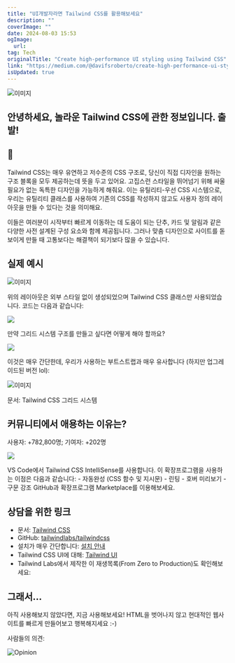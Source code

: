 ```yaml
---
title: "UI개발자라면 Tailwind CSS를 활용해보세요"
description: ""
coverImage: ""
date: 2024-08-03 15:53
ogImage: 
  url: 
tag: Tech
originalTitle: "Create high-performance UI styling using Tailwind CSS"
link: "https://medium.com/@davifsroberto/create-high-performance-ui-styling-using-tailwind-css-fd00c4822e61"
isUpdated: true
---
```






![이미지](https://miro.medium.com/v2/resize:fit:1200/1*0Ot5cb7Kn20xwRVwXhc5Rw.gif)

## 안녕하세요, 놀라운 Tailwind CSS에 관한 정보입니다. 출발!

## 🤔

Tailwind CSS는 매우 유연하고 저수준의 CSS 구조로, 당신이 직접 디자인을 원하는 구조 블록을 모두 제공하는데 뜻을 두고 있어요. 고집스런 스타일을 뛰어넘기 위해 싸울 필요가 없는 독특한 디자인을 가능하게 해줘요. 이는 유틸리티-우선 CSS 시스템으로, 우리는 유틸리티 클래스를 사용하여 기존의 CSS를 작성하지 않고도 사용자 정의 레이아웃을 만들 수 있다는 것을 의미해요.

<div class="content-ad"></div>

이들은 여러분이 시작부터 빠르게 이동하는 데 도움이 되는 단추, 카드 및 알림과 같은 다양한 사전 설계된 구성 요소와 함께 제공됩니다. 그러나 맞춤 디자인으로 사이트를 돋보이게 만들 때 고통보다는 해결책이 되기보다 많을 수 있습니다.

## 실제 예시

![이미지](/assets/img/Createhigh-performanceUIstylingusingTailwindCSS_1.png)

위의 레이아웃은 외부 스타일 없이 생성되었으며 Tailwind CSS 클래스만 사용되었습니다. 코드는 다음과 같습니다:

<div class="content-ad"></div>

<img src="/assets/img/Createhigh-performanceUIstylingusingTailwindCSS_2.png" />

만약 그리드 시스템 구조를 만들고 싶다면 어떻게 해야 할까요?

<img src="/assets/img/Createhigh-performanceUIstylingusingTailwindCSS_3.png" />

이것은 매우 간단한데, 우리가 사용하는 부트스트랩과 매우 유사합니다 (하지만 업그레이드된 버전 lol):

<div class="content-ad"></div>

![이미지](/assets/img/Createhigh-performanceUIstylingusingTailwindCSS_4.png)

문서: Tailwind CSS 그리드 시스템

## 커뮤니티에서 애용하는 이유는?

사용자: +782,800명; 기여자: +202명

<div class="content-ad"></div>




<img src="/assets/img/Createhigh-performanceUIstylingusingTailwindCSS_7.png" />

VS Code에서 Tailwind CSS IntelliSense를 사용합니다. 이 확장프로그램을 사용하는 이점은 다음과 같습니다: - 자동완성 (CSS 함수 및 지시문) -
린팅 - 호버 미리보기 - 구문 강조 GitHub과 확장프로그램 Marketplace를 이용해보세요.

<div class="content-ad"></div>

## 상담을 위한 링크

- 문서: [Tailwind CSS](https://tailwindcss.com)
- GitHub: [tailwindlabs/tailwindcss](https://github.com/tailwindlabs/tailwindcss)
- 설치가 매우 간단합니다: [설치 안내](https://tailwindcss.com/docs/installation)
- Tailwind CSS UI에 대해: [Tailwind UI](https://tailwindui.com)
- Tailwind Labs에서 제작한 이 재생목록(From Zero to Production)도 확인해보세요:

## 그래서...

아직 사용해보지 않았다면, 지금 사용해보세요!
HTML을 벗어나지 않고 현대적인 웹사이트를 빠르게 만들어보고 행복해지세요 :-)

<div class="content-ad"></div>

사람들의 의견:

![Opinion](/assets/img/Createhigh-performanceUIstylingusingTailwindCSS_8.png)
